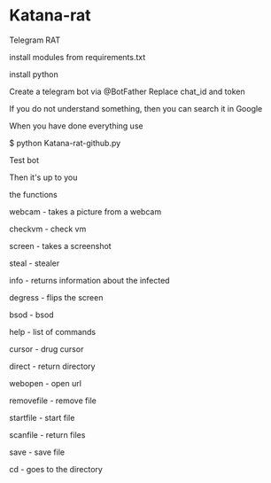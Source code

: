 # Katana-rat
Telegram  RAT



install modules from requirements.txt

install python 

Create a telegram bot via @BotFather
Replace chat_id and token

If you do not understand something, then you can search it in Google

When you have done everything use

$ python Katana-rat-github.py

Test bot


Then it's up to you


the functions

webcam - takes a picture from a webcam

checkvm - check vm

screen - takes a screenshot

steal - stealer

info - returns information about the infected

degress - flips the screen

bsod - bsod

help - list of commands 

cursor - drug cursor 

direct - return directory

webopen - open url

removefile - remove file

startfile - start file

scanfile - return files



save - save file


cd - goes to the directory

